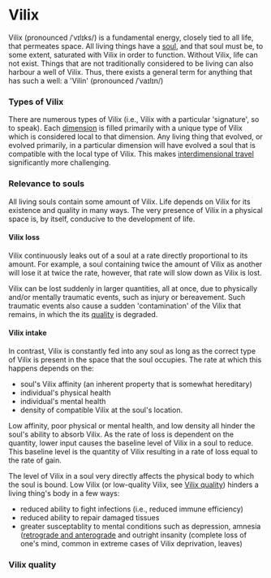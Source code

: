 # Vilix

Vilix (pronounced /ˈvɪlɪks/) is a fundamental energy, closely tied to all life, that permeates space.
All living things have a [soul](soul.md), and that soul must be, to some extent, saturated
with Vilix in order to function. Without Vilix, life can not exist. Things that
are not traditionally considered to be living can also harbour a well of Vilix.
Thus, there exists a general term for anything that has such a well: a 'Vilin'
(pronounced /ˈvaɪlɪn/)

### Types of Vilix

There are numerous types of Vilix (i.e., Vilix with a particular 'signature',
so to speak). Each [dimension](dimension.md) is filled primarily with a unique
type of Vilix which is considered local to that dimension. Any living thing
that evolved, or evolved primarily, in a particular dimension will have evolved
a soul that is compatible with the local type of Vilix. This makes
[interdimensional travel](dimension.md#travel-between-dimensions) significantly
more challenging.

### Relevance to souls

All living souls contain some amount of Vilix. Life depends on Vilix for its
existence and quality in many ways. The very presence of Vilix in a physical
space is, by itself, conducive to the development of life.

#### Vilix loss

Vilix continuously leaks out of a soul at a rate directly proportional to its
amount. For example, a soul containing twice the amount of Vilix as another
will lose it at twice the rate, however, that rate will slow down as Vilix is
lost.

Vilix can be lost suddenly in larger quantities, all at once, due to physically
and/or mentally traumatic events, such as injury or bereavement. Such traumatic
events also cause a sudden 'contamination' of the Vilix that remains, in which
the its [quality](#vilix-quality) is degraded.

#### Vilix intake

In contrast, Vilix is constantly fed into any soul as long as the correct type
of Vilix is present in the space that the soul occupies. The rate at which this
happens depends on the:

- soul's Vilix affinity (an inherent property that is somewhat hereditary)
- individual's physical health
- individual's mental health
- density of compatible Vilix at the soul's location.

Low affinity, poor physical or mental health, and low density all hinder the
soul's ability to absorb Vilix. As the rate of loss is dependent on the
quantity, lower input causes the baseline level of Vilix in a soul to reduce.
This baseline level is the quantity of Vilix resulting in a rate of loss equal
to the rate of gain.

The level of Vilix in a soul very directly affects the physical body to which
the soul is bound. Low Vilix (or low-quality Vilix, see [Vilix
quality](#vilix-quality)) hinders a living thing's body in a few ways:

- reduced ability to fight infections (i.e., reduced immune efficiency)
- reduced ability to repair damaged tissues
- greater susceptablity to mental conditions such as depression, amnesia
([retrograde and anterograde](https://en.wikipedia.org/wiki/Amnesia#Types) and
outright insanity (complete loss of one's mind, common in extreme cases of
Vilix deprivation, leaves)

### Vilix quality

